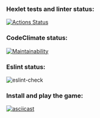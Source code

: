 ### Hexlet tests and linter status:
[![Actions Status](https://github.com/IraGil/frontend-project-lvl1/workflows/hexlet-check/badge.svg)](https://github.com/IraGil/frontend-project-lvl1/actions)

### CodeClimate status:
[![Maintainability](https://api.codeclimate.com/v1/badges/a99a88d28ad37a79dbf6/maintainability)](https://codeclimate.com/github/codeclimate/codeclimate/maintainability)

### Eslint status:
![eslint-check](https://github.com/IraGil/frontend-project-lvl1/actions/workflows/lint.yml/badge.svg)

### Install and play the game:
[![asciicast](https://asciinema.org/a/ubZ8znmzaJ150Snrp0mnFeUDs.svg)](https://asciinema.org/a/ubZ8znmzaJ150Snrp0mnFeUDs)
